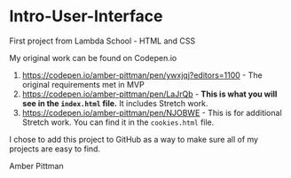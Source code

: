 # Intro-User-Interface
First project from Lambda School - HTML and CSS

My original work can be found on Codepen.io
1. https://codepen.io/amber-pittman/pen/ywxjqj?editors=1100  - The original requirements met in MVP
2. https://codepen.io/amber-pittman/pen/LaJrQb  - **This is what you will see in the `index.html` file.** It includes Stretch work.
3. https://codepen.io/amber-pittman/pen/NJOBWE  - This is for additional Stretch work. You can find it in the `cookies.html` file. 


I chose to add this project to GitHub as a way to make sure all of my projects are easy to find. 

Amber Pittman